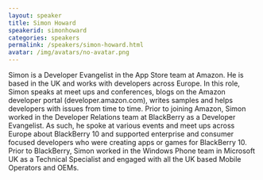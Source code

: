 ```yaml
---
layout: speaker
title: Simon Howard
speakerid: simonhoward
categories: speakers
permalink: /speakers/simon-howard.html
avatar: /img/avatars/no-avatar.png
---
```


Simon is a Developer Evangelist in the App Store team at Amazon. He is based in the UK and works with developers across Europe. In this role, Simon speaks at meet ups and conferences, blogs on the Amazon developer portal (developer.amazon.com), writes samples and helps developers with issues from time to time. Prior to joining Amazon, Simon worked in the Developer Relations team at BlackBerry as a Developer Evangelist. As such, he spoke at various events and meet ups across Europe about BlackBerry 10 and supported enterprise and consumer focused developers who were creating apps or games for BlackBerry 10. Prior to BlackBerry, Simon worked in the Windows Phone team in Microsoft UK as a Technical Specialist and engaged with all the UK based Mobile Operators and OEMs.
